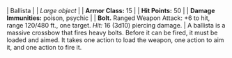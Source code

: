 | Ballista |
| *Large object* |
| **Armor Class:** 15 |
| **Hit Points:** 50 |
| **Damage Immunities:** poison, psychic |
| **Bolt.** Ranged Weapon Attack: +6 to hit, range 120/480 ft., one target. *Hit:* 16 (3d10) piercing damage. |
A ballista is a massive crossbow that fires heavy bolts. Before it can be fired, it must be loaded and aimed. It takes one action to load the weapon, one action to aim it, and one action to fire it.